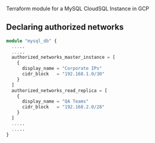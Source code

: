 Terraform module for a MySQL CloudSQL Instance in GCP

## Declaring authorized networks
```terraform
module "mysql_db" {
  .....
  .....
  authorized_networks_master_instance = [
    {
      display_name = "Corporate IPs"
      cidr_block   = "192.168.1.0/30"
    }
  ]
  authorized_networks_read_replica = [
    {
      display_name = "QA Teams"
      cidr_block   = "192.168.2.0/28"
    }
  ]
  .....
  .....
}
```
